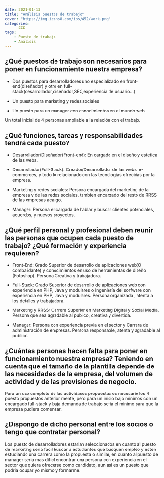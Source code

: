 ```yaml
---
date: 2021-01-13
title: "Análisis puestos de trabajo"
cover: "https://img.icons8.com/ios/452/work.png"
categories: 
    - EIE
tags:
    - Puesto de trabajo
    - Análisis
---
```


## ¿Qué puestos de trabajo son necesarios para poner en funcionamiento nuestra empresa? 

* Dos puestos para desarrolladores uno especializado en front-end(diseñador)
 y otro en full-stack(desarrollador,diseñador,SEO,experiencia de usuario...)

* Un puesto para marketing y redes sociales

* Un puesto para un manager con conocimientos en el mundo web.

Un total inicial de 4 personas ampliable a la relación con el trabajo.


## ¿Qué funciones, tareas y responsabilidades tendrá cada puesto? 

* Desarrollador/Diseñador(Front-end): En cargado en el diseño y estetica de las webs.

* Desarrollador(Full-Stack): Creador/Desarrollador de las webs, e-commerces, y todo lo relacionado con las tecnologias ofrecidas por la empresa.

* Marketing y redes sociales: Persona encargada del marketing de la empresa y de las redes sociales, tambien encargado del resto de RRSS de las empresas acargo.

* Manager: Persona encargada de hablar y buscar clientes potenciales, acuerdos, y nuevos proyectos.

## ¿Qué perfil personal y profesional deben reunir las personas que ocupen cada puesto de trabajo? ¿Qué formación y experiencia requieren?

* Front-End: Grado Superior de desarrollo de aplicaciones web(O combalidante) y conocimientos en uso de herramientas de diseño (Fotoshop). Persona Creativa y trabajadora.

* Full-Stack: Grado Superior de desarrollo de aplicaciones web con experiencia en PHP, Java y modulares o Ingeniería del sorfware con experiencia en PHP, Java y modulares. Persona organizada , atenta a los detalles y trabajadora.

* Marketing y RRSS: Carrera Superior en Marketing Digital y Social Media. Persona que sea agradable al publico, creativa y divertida.

* Manager: Persona con experiencia previa en el sector y Carrera de administración de empresas. Persona responsable, atenta y agradable al publico.

## ¿Cuántas personas hacen falta para poner en funcionamiento nuestra empresa? Teniendo en cuenta que el tamaño de la plantilla depende de las necesidades de la empresa, del volumen de actividad y de las previsiones de negocio. 

Para un uso completo de las actividades propuestas es necesario los 4 puesto propuestos anterior mente, pero para un inicio bajo minimos con un encargado full-stack y baja demanda de trabajo seria el minimo para que la empresa pudiera comenzar.

## ¿Dispongo de dicho personal entre los socios o tengo que contratar personal? 

Los puesto de desarrolladores estarian seleccionados en cuanto al puesto de marketing seria facil buscar a estudiantes que busquen empleo y esten estudiando una carrera como la propuesta o similar, en cuanto al puesto de manager seria mas dificl encontrar una persona con experiencia en el sector que quiera ofrecerse como candidato, aun asi es un puesto que podria ocupar yo mismo y formarme.